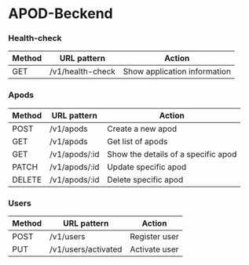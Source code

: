 # APOD-Beckend
### Health-check
| Method      | URL pattern | Action |
| ----------- | ----------- | -------|
| GET      | /v1/health-check | Show application information|

### Apods
| Method      | URL pattern | Action |
| ----------- | ----------- | -------|
| POST   | /v1/apods | Create a new apod |
| GET   | /v1/apods | Get list of apods |
| GET   | /v1/apods/:id | Show the details of a specific apod |
| PATCH  | /v1/apods/:id | Update specific apod |
| DELETE | /v1/apods/:id| Delete specific apod |

### Users
| Method      | URL pattern | Action |
| ----------- | ----------- | -------|
| POST | /v1/users | Register user |
| PUT  | /v1/users/activated | Activate user |

